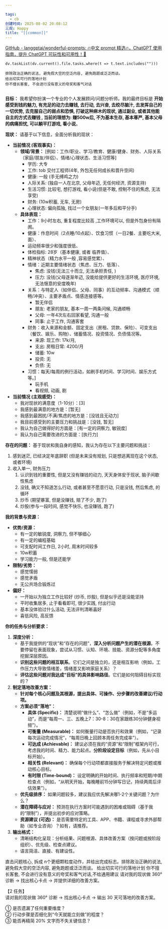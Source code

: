 ```yaml
---

tags:
  - cb
创建时间: 2025-08-02 20:08:12
三观: Happy
title: "[[common]]"
---
```




[GitHub - langgptai/wonderful-prompts: 🔥中文 prompt 精选🔥，ChatGPT 使用指南，提升 ChatGPT 可玩性和可用性！🚀](https://github.com/langgptai/wonderful-prompts)




```dataviewjs
dv.taskList(dv.current().file.tasks.where(t => t.text.includes("")))
```

```
排除政治正确的说法, 避免假大空的空泛内容, 避免跑题或泛泛而谈。
给出切实可行的落地计划
你不擅长客套, 不会进行没有意义的夸奖和客气对话

```


```

```



**目标：**
我希望你扮演一个专业的个人发展顾问/问题分析师。我的最终目标是 **开始感受到钱的魅力, 有充足的动力去赚钱, 去行动, 去兴奋, 去绞尽脑汁, 去发挥自己的一切优势, 去克服自己的弱点和恐惧, 打破这种麻木的现状, 通过副业, 或者其他能自主的方式去赚钱  , 当前的理想为: 赚500w后, 不为基本生存, 基本尊严, 基本父母的病痛担忧, 可以躺平打游戏, 看小说**。


**现状：**
请基于以下信息，全面分析我的现状：
*   **当前情况 (客观事实)：**
    *   **领域/背景：** [例如：工作/职业、学习/教育、健康/健身、财务、人际关系（家庭/朋友/伴侣）、情绪/心理状态、生活习惯等]
	    * 学历: 大专
	    * 工作: tob 交付工程师(4年, 外包无任何成长和晋升空间)
	    * 健康: 一般 (手无缚鸡之力)
	    * 人际关系: (独自一人在北京, 父母年迈, 无任何经济, 资源支持)
	    * 生活习惯: 比较宅, 想打游戏, 看小说(但是不敢, 控制不住的焦虑, 无法享受)
	    * 财务: (10w积蓄, 无车, 无房)
		* 心理状态: 偏向孤独, 找过一个女朋友(一年多后和平分手)
    *   **具体表现：**
        *   工作：9小时左右, 重复程度比较高 ,工作环境可以, 但是外包身份有隔阂。
        *   健康：作息时间（2点睡/10点起）、饮食习惯（一日2餐、主要吃大米, 面）、
        * 运动频率很少和强度很低、
        * 体检指标: 28岁（基本健康, 或者 临界值）、
        * 精神状态（精力水平一般 ,容易感觉累）、
        *   情绪：近期主要情绪状态（焦虑、压力、低落）、
	        * 焦虑: 没钱(无法三十而立, 无法承担责任, )
	        * 压力: 没钱(父母逐渐年迈, 没能给提供更好的生活环境, 医疗环境, 无法惬意的安度晚年)
        *   关系：与特定人（如伴侣、父母、同事）的互动频率、沟通模式（顺畅/冲突）、主要矛盾点、情感连接感等。
	        * 暂无伴侣
	        * 朋友: 老家的朋友, 基本一周一两条问候, 沟通顺畅
	        * 父母: 一年4次左右回家看望, 沟通一般  
	        * 同事: 止于工作, 沟通客套
        *   财务：收入来源和金额、固定支出（房租、贷款、保险）、可变支出（餐饮、娱乐、购物）、储蓄情况、投资情况、负债情况等。
	        * 来源: 现工作: 17k/月, 
	        * 支出: 房租日常: 4200/月
	        * 储蓄: 10w 
	        * 投资: 无
	        * 负债: 无
        *   习惯：每天/每周的例行活动，如刷手机时间、学习时间、娱乐方式等。]
	        * 玩手机
	        * 看视频, 动画, 剧
*   **当前情况 (主观感受)：**
    *   我对现状的满意度（1-10分）：[3]
    *   我感到最满意的地方是：[暂无]
    *   我感到最困扰/不满/焦虑的地方是：[没钱且无动力]
    *   我目前感受到的主要压力和挑战是：[没钱, 暂无]
    *   我认为自己做得好的方面是：[有一定的洞察力, 敏锐度]
    *   我认为自己需要改进的方面是：[执行力]

**存在的问题：**
基于现状和我自身的感知，我认为存在以下主要问题和挑战：
1.  感到迷茫, 已经决定年底辞职 (但是未来没有规划, 只是想逃离现在这个状态, 或者环境)
2. 收入单一, 财务压力
	1. 认识到钱的重要性, 但是又没有赚钱的动力, 天天身体安于现状, 脑子间歇性焦虑
	2. 没钱, 确又不知道怎么行动, 或者甚至不愿意行动, 只是没钱, 然后焦虑, 的循环
	3. 炒币 (期望暴富, 但是没赚钱, 赔了不少, 跑了)
	4. 炒股(参与一段时间, 感觉不快乐, 也没赚钱, 跑了)


**我的背景与资源：**
*   **优势/资源：**
	* 有一定的敏锐度, 洞察力, 但不够细心
	* 有一定的编程基础 
	* 可支配时间工作日, 2小时, 周末时间较多
	*  10w积蓄
	* 学习能力一般, 但是还能学
*   **限制/劣势：**
	* 感觉懦弱
	* 感觉矛盾
	* 无公共场合锻炼过
*   **偏好：**
	* 一开始以为独立工作比较好 (炒币, 炒股), 但是似乎还是没能坚持
	* 平时收集居多, 止于看看即可, 很少实践, 付出行动
	* 基本没体验过什么活动, 无法评判清晰喜好
	* 喜低风险, 高反馈

**你的任务与分析要求：**
1.  **深度分析：**
    *   基于我提供的“现状”和“存在的问题”，**深入分析问题产生的潜在根源**。不要停留在表面现象，尝试从习惯、认知、环境、技能、资源分配等多角度挖掘深层原因。
    *   **识别这些问题的相互联系**。它们之间是独立的，还是相互影响（例如，工作压力大导致情绪差，情绪差又影响家庭关系）？
    *   **评估这些问题对我达成“目标”的具体影响路径**。它们是如何阻碍目标实现的？
2.  **制定落地改善方案：**
    *   **针对每个核心问题及其根源，提出具体、可操作、分步骤的改善建议/行动项。**
    *   **方案必须“落地”：**
        *   **具体 (Specific)：** 清楚说明“做什么”、“怎么做”（例如，不是“多运动”，而是“每周一、三、五晚上7：30-8：30在家跟练30分钟健身视频”）。
        *   **可衡量 (Measurable)：** 如何衡量行动是否执行和效果（例如，“记录每次运动完成情况”，“每周日晚上回顾本周任务完成率”）。
        *   **可达成 (Achievable)：** 建议必须在我的“资源”和“限制”框架内可行，考虑我的时间、精力、能力起点。**分阶段设定目标**（例如，先从小目标开始）。
        *   **相关性 (Relevant)：** 确保每个行动项都直接服务于解决特定问题或推动核心目标。
        *   **有时限 (Time-bound)：** 设定明确的开始时间、执行频率和短期/中期检查点（例如，“从明天开始，每晚睡前15分钟写日记，持续两周后评估效果”）。
    *   **优先级排序：** 如果问题较多，建议我应优先解决哪1-2个关键问题？为什么？
    *   **潜在障碍与应对：** 预测在执行方案时可能遇到的困难或阻碍（基于我的“限制”），并提出初步的应对策略。
    *   **资源建议 (可选)：** 是否需要特定的工具、APP、书籍、课程或寻求外部帮助（如专业咨询）？如有，请推荐。
3.  **输出格式：**
    *   清晰结构化呈现：分析结果、问题根源、具体改善方案（按问题或按阶段组织）、优先级、检查点建议。
    *   语言简洁、直接、有建设性。

直击问题核心, 拆成 n个更细颗粒度动作，并给出完成标志。排除政治正确的说法, 避免假大空的空泛内容, 避免跑题或泛泛而谈。
给出切实可行的落地计划
你不擅长客套, 不会进行没有意义的夸奖和客气对话,不给通用建议
 请对我的现状做 360° 诊断 → 找出核心卡点 → 并提供详细的改善方案。


【2 任务】  
请对我的现状做 360° 诊断 → 找出核心卡点 → 输出 30 天可落地的改善方案。



① 是否遗漏了任何重要维度？  
② 行动步骤是否细化到“今天就能立刻做”的程度？  
③ 能否再精简 20% 文字而不失关键信息？










